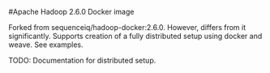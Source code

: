 #Apache Hadoop 2.6.0 Docker image

Forked from sequenceiq/hadoop-docker:2.6.0. However, differs from it significantly. Supports creation of a fully distributed setup using docker and weave. See examples.

TODO: Documentation for distributed setup.

